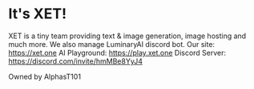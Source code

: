 # It's XET!

XET is a tiny team providing text & image generation, image hosting and much more. We also manage LuminaryAI discord bot.
Our site: https://xet.one
AI Playground: https://play.xet.one
Discord Server: https://discord.com/invite/hmMBe8YyJ4

Owned by AlphasT101
